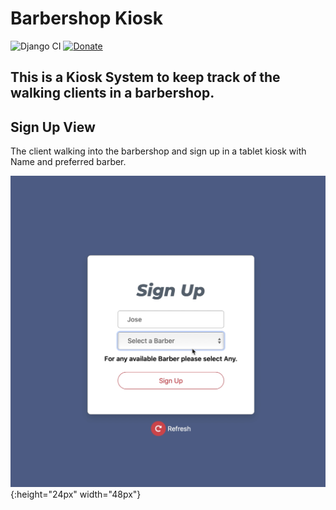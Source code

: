 # Barbershop Kiosk

![Django CI](https://github.com/jimenezraul/Barbershop-kiosk/workflows/Django%20CI/badge.svg)
[![Donate](https://img.shields.io/badge/Donate-PayPal-blue.svg)](https://www.paypal.com/cgi-bin/webscr?cmd=_s-xclick&hosted_button_id=NQ2SVQY2JE4K6&source=url)

## This is a Kiosk System to keep track of the walking clients in a barbershop.

## Sign Up View
The client walking into the barbershop and sign up in a tablet kiosk with Name and preferred barber.

![Image description](SignUp.png){:height="24px" width="48px"}
